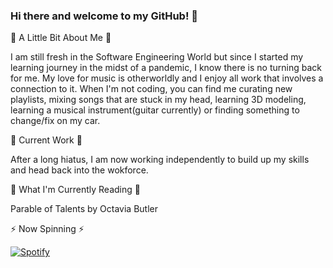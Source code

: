 ### Hi there and welcome to my GitHub! 👋
<!-- How can I place an image or banner here?  -->

🌱  A Little Bit About Me 🌱

I am still fresh in the Software Engineering World but since I started my learning journey in the midst of a pandemic, I know there is no turning back for me. My love for music is otherworldly and I enjoy all work that involves a connection to it. When I'm not coding, you can find me curating new playlists, mixing songs that are stuck in my head, learning 3D modeling, learning a musical instrument(guitar currently) or finding something to change/fix on my car.

🌱  Current Work 🌱
 
After a long hiatus, I am now working independently to build up my skills and head back into the wokforce.

🌱  What I'm Currently Reading 🌱  

Parable of Talents by Octavia Butler


⚡  Now Spinning  ⚡

[![Spotify](https://spotify-now-playing-amana-ammi.vercel.app/api/spotify)](https://open.spotify.com/user/apollomonk)

<!--
**Amana-Ammi/Amana-Ammi** is a ✨ _special_ ✨ repository because its `README.md` (this file) appears on your GitHub profile.

Here are some ideas to get you started:

- 🔭 I’m currently working on ...
- 🌱 I’m currently learning ...
- 👯 I’m looking to collaborate on ...
- 🤔 I’m looking for help with ...
- 💬 Ask me about ...
- 📫 How to reach me: ...
- 😄 Pronouns: ...
- ⚡ Fun fact: ...
-->
